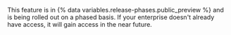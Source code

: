 <!-- expires 2025-10-20 -->
This feature is in {% data variables.release-phases.public_preview %} and is being rolled out on a phased basis. If your enterprise doesn't already have access, it will gain access in the near future.
<!-- end expires 2025-10-20 -->

